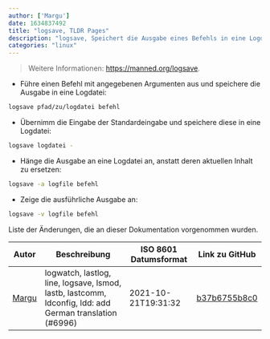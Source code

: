 ```yaml
---
author: ['Margu']
date: 1634837492
title: "logsave, TLDR Pages"
description: "logsave, Speichert die Ausgabe eines Befehls in eine Logdatei."
categories: "linux"
---
```

> Weitere Informationen: <https://manned.org/logsave>.

- Führe einen Befehl mit angegebenen Argumenten aus und speichere die Ausgabe in eine Logdatei:

```bash
logsave pfad/zu/logdatei befehl
```

- Übernimm die Eingabe der Standardeingabe und speichere diese in eine Logdatei:

```bash
logsave logdatei -
```

- Hänge die Ausgabe an eine Logdatei an, anstatt deren aktuellen Inhalt zu ersetzen:

```bash
logsave -a logfile befehl
```

- Zeige die ausführliche Ausgabe an:

```bash
logsave -v logfile befehl
```
Liste der Änderungen, die an dieser Dokumentation vorgenommen wurden.


Autor | Beschreibung | ISO 8601 Datumsformat | Link zu GitHub
------|-----|-----|-----
[Margu](mailto:44941663+Margu86@users.noreply.github.com) | logwatch, lastlog, line, logsave, lsmod, lastb, lastcomm, ldconfig, ldd: add German translation (#6996) | 2021-10-21T19:31:32 | [b37b6755b8c0](https://github.com/tldr-pages/tldr/commit/b37b6755b8c075ef4ec8996074da03a86a568342)

